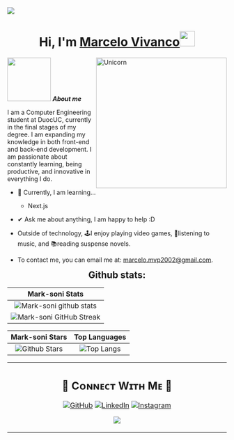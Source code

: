 <!--horizontal divider(gradiant)-->
<img src="https://user-images.githubusercontent.com/73097560/115834477-dbab4500-a447-11eb-908a-139a6edaec5c.gif">

<h1 align="center">Hi, I'm <a href="https://github.com/Mark-soni">Marcelo Vivanco<a><img src="https://media.giphy.com/media/hvRJCLFzcasrR4ia7z/giphy.gif" width="35"></h1>
<img align="right" width=300px alt="Unicorn" src="https://media.giphy.com/media/CVtNe84hhYF9u/giphy.gif" />

<img src="https://i.pinimg.com/originals/10/a5/e2/10a5e2f2779bc53e2b44466f906b4a47.gif" width="100px">&nbsp;***About me***

I am a Computer Engineering student at DuocUC, currently in the final stages of my degree. I am expanding my knowledge in both front-end and back-end development. I am passionate about constantly learning, being productive, and innovative in everything I do.
- 🌱 Currently, I am learning...
	- Next.js
   
- ✔ Ask me about anything, I am happy to help :D

- Outside of technology, 🕹️I enjoy playing video games, 🎵listening to music, and 📚reading suspense novels.

- To contact me, you can email me at: marcelo.mvp2002@gmail.com.

<div align="center">
<h2 align="center" style="margin: 5px 10px;">Github stats:</h2> 


|                                                                     Mark-soni Stats                                                                     |
|:------------------------------------------------------------------------------------------------------------------------------------------------------:|
|![Mark-soni github stats](https://github-readme-stats.vercel.app/api?username=Mark-soni&show_icons=true&theme=radical) |             | 
| ![Mark-soni GitHub Streak](https://github-readme-streak-stats.herokuapp.com/?user=Mark-soni&theme=algolia)                    | 
    

|                                                                                                      Mark-soni Stars                                                                                                       |                                                           Top Languages                                                           |      
|:-------------------------------------------------------------------------------------------------------------------------------------------------------------------------------------------------------------------------:|:---------------------------------------------------------------------------------------------------------------------------------:|
| ![Github Stars](https://github-readme-stats.vercel.app/api?username=Mark-soni&show_icons=true&locale=en&count_private=true&hide_rank=true&custom_title=My%20GitHub%20Stats&disable_animations=true&theme=algolia) | ![Top Langs](https://github-readme-stats.vercel.app/api/top-langs/?username=Mark-soni&langs_count=8&theme=algolia&layout=compact) |




<table style="border: none">
  <tr>
  <td width="50%" valign="top">
</div>

<!--icons and links-->
<h2 align="center">🤝 Cᴏɴɴᴇᴄᴛ Wɪᴛʜ Mᴇ 🤝 </h2>
<p align="center">
	<a href="https://github.com/Mark-soni"><img src="https://img.icons8.com/bubbles/50/000000/github.png" alt="GitHub"/></a>
	<a href="https://www.linkedin.com/in/marcelo-vivanco-2205b8223/"><img src="https://img.icons8.com/bubbles/50/000000/linkedin.png" alt="LinkedIn"/></a>
	<a href="https://www.instagram.com/marcekfskfs/"><img src="https://img.icons8.com/bubbles/50/000000/instagram.png" alt="Instagram"/></a>
</p>
<!--Footer--> 
<p align="center">
  <img src="https://capsule-render.vercel.app/api?type=waving&color=gradient&height=65&section=footer"/>
</p>
